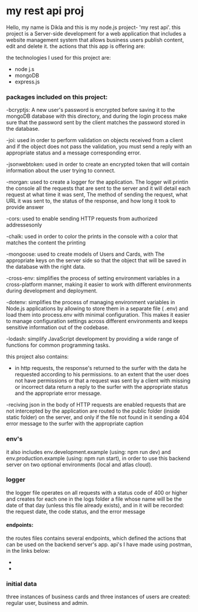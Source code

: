 # my rest api proj
Hello, my name is Dikla and this is my node.js project- 'my rest api'.
this project is a Server-side development for a web application that includes a website management system that allows business users
publish content, edit and delete it.
the actions that this app is offering are: 

the technologies I used for this project are:
- node j.s
- mongoDB
- express.js

### packages included on this project:

-bcryptjs: A new user's password is encrypted before saving it to the mongoDB database with
this directory, and during the login process make sure that the password sent by the client matches the password
stored in the database. 

-joi: used in order to perform validation on objects received from a client
and if the object does not pass the validation, you must send a reply with an appropriate status and a message
corresponding error.

-jsonwebtoken: used in order to create an encrypted token that will contain information
about the user trying to connect. 

-morgan: used to create a logger for the application. The logger will printin the console all the requests that are sent to the server and it will detail each request at what time it was sent, The method of sending the request, what URL it was sent to, the status of the response, and how long it took to provide
answer

-cors: used to enable sending HTTP requests from authorized addressesonly 

-chalk: used in order to color the prints in the console with a color that matches the content the printing 

-mongoose: used to create models of Users and Cards, with The appropriate keys on the server side so that the object that will be saved in the database with the right data. 

-cross-env: simplifies the process of setting environment variables in a cross-platform manner, making it easier to work with different environments during development and deployment.

-dotenv: simplifies the process of managing environment variables in Node.js applications by allowing to store them in a separate file ( .env) and load them into process.env with minimal configuration. This makes it easier to manage configuration settings across different environments and keeps sensitive information out of the codebase.

-lodash: simplify JavaScript development by providing a wide range of functions for common programming tasks.

this project also contains:

- in http requests, the response's returned to the surfer with the data he requested according to his permissions.
to an extent that the user does not have permissions or that a request was sent by a client with missing or incorrect data
return a reply to the surfer with the appropriate status and the appropriate error message.

-reciving json in the body of HTTP requests are enabled requests that are not intercepted by the application are routed to the public folder (inside static folder) on the server, and only if the file not found in it sending a 404 error message to the surfer with the appropriate caption

### env's
it also includes env.development.example (using: npm run dev) and env.production.example (using: npm run start), in order to use this backend server on two optional environments (local and atlas cloud).

### logger
the logger file operates on all requests with a status code of 400 or higher and creates for each one in the logs folder
a file whose name will be the date of that day (unless this file already exists), and in it will be recorded:
the request date, the code status, and the error message

#### endpoints:
the routes files contains several endpoints, which defined the actions that can be used on the backend server's app.
api's I have made using postman, in the links below:

-
-

### initial data
three instances of business cards and three instances of users are created: regular user, business and admin.



